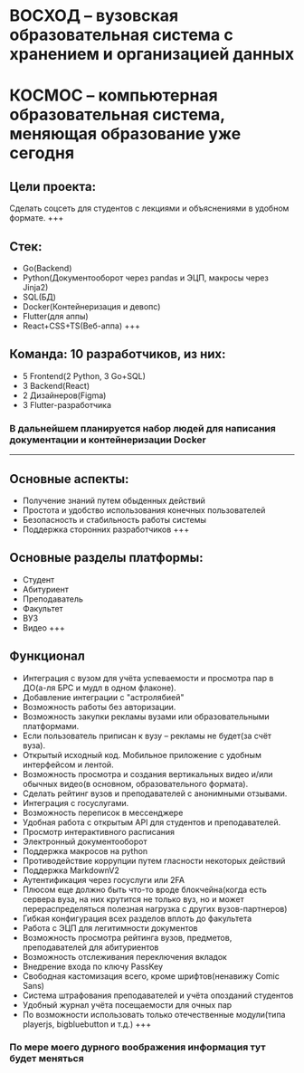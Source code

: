 # ВОСХОД – вузовская образовательная система с хранением и организацией данных
# КОСМОС – компьютерная образовательная система, меняющая образование уже сегодня

## Цели проекта:
Сделать соцсеть для студентов с лекциями и объяснениями в удобном формате. 
+++
## Стек:
- Go(Backend)
- Python(Документооборот через pandas и ЭЦП, макросы через Jinja2)
- SQL(БД)
- Docker(Контейнеризация и девопс)
- Flutter(для аппы)
- React+CSS+TS(Веб-аппа)
+++
## Команда: 10 разработчиков, из них:
- 5 Frontend(2 Python, 3 Go+SQL)
- 3 Backend(React)
- 2 Дизайнеров(Figma)
- 3 Flutter-разработчика

### В дальнейшем планируется набор людей для написания документации и контейнеризации Docker
---
## Основные аспекты:
- Получение знаний путем обыденных действий
- Простота и удобство использования конечных пользователей
- Безопасность и стабильность работы системы
- Поддержка сторонних разработчиков
+++
## Основные разделы платформы:
- Студент
- Абитуриент
- Преподаватель
- Факультет
- ВУЗ
- Видео
+++
## Функционал
- Интеграция с вузом для учёта успеваемости и просмотра пар в ДО(а-ля БРС и мудл в одном флаконе).
- Добавление интеграции с "астролябией"
- Возможность работы без авторизации.
- Возможность закупки рекламы вузами или образовательными платформами. 
- Если пользователь приписан к вузу – рекламы не будет(за счёт вуза).
- Открытый исходный код. Мобильное приложение с удобным интерфейсом и лентой. 
- Возможность просмотра и создания вертикальных видео и/или обычных видео(в основном, образовательного формата). 
- Сделать рейтинг вузов и преподавателей с анонимными отзывами. 
- Интеграция с госуслугами.
- Возможность переписок в мессенджере
- Удобная работа с открытым API для студентов и преподавателей.
- Просмотр интерактивного расписания
- Электронный документооборот
- Поддержка макросов на python
- Противодействие коррупции путем гласности некоторых действий
- Поддержка MarkdownV2
- Аутентификация через госуслуги или 2FA
- Плюсом еще должно быть что-то вроде блокчейна(когда есть сервера вуза, на них крутится не только вуз, но и может перераспределяться полезная нагрузка с других вузов-партнеров)
- Гибкая конфигурация всех разделов вплоть до факультета
- Работа с ЭЦП для легитимности документов
- Возможность просмотра рейтинга вузов, предметов, преподавателей для абитуриентов
- Возможность отслеживания переключения вкладок
- Внедрение входа по ключу PassKey
- Свободная кастомизация всего, кроме шрифтов(ненавижу Comic Sans)
- Система штрафования преподавателей и учёта опозданий студентов
- Удобный журнал учёта посещаемости для очных пар
- По возможности использовать только отечественные модули(типа playerjs, bigbluebutton и т.д.)
+++
### По мере моего дурного воображения информация тут будет меняться
